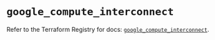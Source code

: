 # `google_compute_interconnect`

Refer to the Terraform Registry for docs: [`google_compute_interconnect`](https://registry.terraform.io/providers/hashicorp/google-beta/6.39.0/docs/resources/google_compute_interconnect).
